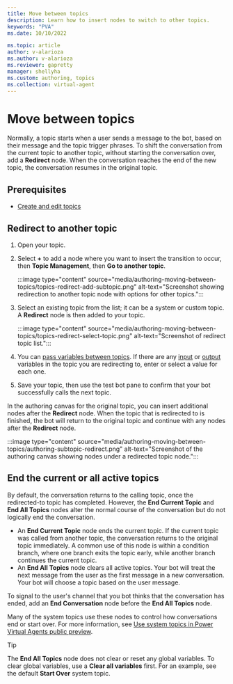```yaml
---
title: Move between topics
description: Learn how to insert nodes to switch to other topics.
keywords: "PVA"
ms.date: 10/10/2022

ms.topic: article
author: v-alarioza
ms.author: v-alarioza
ms.reviewer: gapretty
manager: shellyha
ms.custom: authoring, topics
ms.collection: virtual-agent
---
```


# Move between topics

Normally, a topic starts when a user sends a message to the bot, based on their message and the topic trigger phrases. To shift the conversation from the current topic to another topic, without starting the conversation over, add a **Redirect** node. When the conversation reaches the end of the new topic, the conversation resumes in the original topic.

## Prerequisites

- [Create and edit topics](authoring-create-edit-topics.md)

## Redirect to another topic

1. Open your topic.
1. Select **+** to add a node where you want to insert the transition to occur, then **Topic Management**, then **Go to another topic**.

    :::image type="content" source="media/authoring-moving-between-topics/topics-redirect-add-subtopic.png" alt-text="Screenshot showing redirection to another topic node with options for other topics.":::

1. Select an existing topic from the list; it can be a system or custom topic. A **Redirect** node is then added to your topic.

    :::image type="content" source="media/authoring-moving-between-topics/topics-redirect-select-topic.png" alt-text="Screenshot of redirect topic list.":::

1. You can [pass variables between topics](authoring-variables.md#passing-variables-between-topics). If there are any [input](/authoring-variables.md#receive-values-from-other-topics) or [output](/authoring-variables.md#return-values-to-original-topics) variables in the topic you are redirecting to, enter or select a value for each one.

1. Save your topic, then use the test bot pane to confirm that your bot successfully calls the next topic.

In the authoring canvas for the original topic, you can insert additional nodes after the **Redirect** node. When the topic that is redirected to is finished, the bot will return to the original topic and continue with any nodes after the **Redirect** node.

:::image type="content" source="media/authoring-moving-between-topics/authoring-subtopic-redirect.png" alt-text="Screenshot of the authoring canvas showing nodes under a redirected topic node.":::

## End the current or all active topics

By default, the conversation returns to the calling topic, once the redirected-to topic has completed. However, the **End Current Topic** and **End All Topics** nodes alter the normal course of the conversation but do not logically end the conversation.

- An **End Current Topic** node ends the current topic. If the current topic was called from another topic, the conversation returns to the original topic immediately. A common use of this node is within a condition branch, where one branch exits the topic early, while another branch continues the current topic.
- An **End All Topics** node clears all active topics. Your bot will treat the next message from the user as the first message in a new conversation. Your bot will choose a topic based on the user message.

To signal to the user's channel that you bot thinks that the conversation has ended, add an **End Conversation** node before the **End All Topics** node.

Many of the system topics use these nodes to control how conversations end or start over. For more information, see [Use system topics in Power Virtual Agents public preview](authoring-system-topics.md).

> [!TIP]
> The **End All Topics** node does not clear or reset any global variables. To clear global variables, use a **Clear all variables** first. For an example, see the default **Start Over** system topic.
